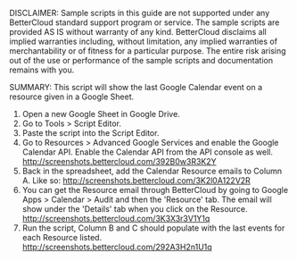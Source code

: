 DISCLAIMER: Sample scripts in this guide are not supported under any BetterCloud standard support program or service. The sample scripts are provided AS IS without warranty of any kind. BetterCloud disclaims all implied warranties including, without limitation, any implied warranties of merchantability or of fitness for a particular purpose. The entire risk arising out of the use or performance of the sample scripts and documentation remains with you.

SUMMARY: This script will show the last Google Calendar event on a resource given in a Google Sheet.

1) Open a new Google Sheet in Google Drive.
2) Go to Tools > Script Editor.
3) Paste the script into the Script Editor.
4) Go to Resources > Advanced Google Services and enable the Google Calendar API. Enable the Calendar API from the API console as well. http://screenshots.bettercloud.com/392B0w3R3K2Y
5) Back in the spreadsheet, add the Calendar Resource emails to Column A. Like so: http://screenshots.bettercloud.com/3K2l0A122V2R
6) You can get the Resource email through BetterCloud by going to Google Apps > Calendar > Audit and then the 'Resource' tab. The email will show under the 'Details' tab when you click on the Resource. http://screenshots.bettercloud.com/3K3X3r3V1Y1q
6) Run the script, Column B and C should populate with the last events for each Resource listed. http://screenshots.bettercloud.com/292A3H2n1U1q
